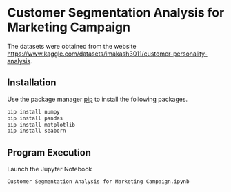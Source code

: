# Customer Segmentation Analysis for Marketing Campaign


The datasets were obtained from the website https://www.kaggle.com/datasets/imakash3011/customer-personality-analysis.

## Installation

Use the package manager [pip](https://pip.pypa.io/en/stable/) to install the following packages.
```bash
pip install numpy
pip install pandas
pip install matplotlib
pip install seaborn
```

## Program Execution
Launch the Jupyter Notebook
```bash
Customer Segmentation Analysis for Marketing Campaign.ipynb
```
